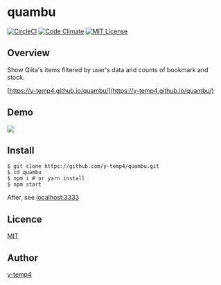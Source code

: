 # quambu

[![CircleCI](https://circleci.com/gh/y-temp4/quambu.svg?style=shield)](https://circleci.com/gh/y-temp4/quambu)
[![Code Climate](https://codeclimate.com/github/y-temp4/quambu/badges/gpa.svg)](https://codeclimate.com/github/y-temp4/quambu)
[![MIT License](http://img.shields.io/badge/license-MIT-blue.svg?style=flat)](https://github.com/y-temp4/quambu/blob/master/LICENSE)

## Overview

Show Qiita's items filtered by user's data and counts of bookmark and stock. 

[https://y-temp4.github.io/quambu/](https://y-temp4.github.io/quambu/)

## Demo

![](http://i.gyazo.com/ee24541db4d97db5bcce21b1f6b945ed.gif)

## Install

```shell
$ git clone https://github.com/y-temp4/quambu.git
$ cd quambu
$ npm i # or yarn install
$ npm start
```
After, see [localhost:3333](http://localhost:3333)

## Licence

[MIT](https://github.com/y-temp4/quambu/blob/master/LICENSE)

## Author

[y-temp4](https://github.com/y-temp4)
